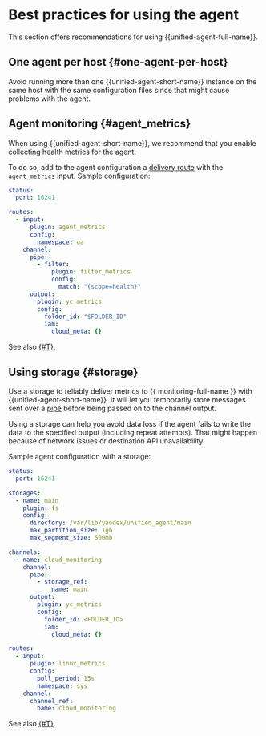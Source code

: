 # Best practices for using the agent

This section offers recommendations for using {{unified-agent-full-name}}.

## One agent per host {#one-agent-per-host}

Avoid running more than one {{unified-agent-short-name}} instance on the same host with the same configuration files since that might cause problems with the agent.

## Agent monitoring {#agent_metrics}

When using {{unified-agent-short-name}}, we recommend that you enable collecting health metrics for the agent.

To do so, add to the agent configuration a [delivery route](index.md#routes) with the `agent_metrics` input. Sample configuration:

```yaml
status:
  port: 16241

routes:
  - input:
      plugin: agent_metrics
      config:
        namespace: ua
    channel:
      pipe:
        - filter:
            plugin: filter_metrics
            config:
              match: "{scope=health}"
      output:
        plugin: yc_metrics
        config:
          folder_id: "$FOLDER_ID"
          iam:
            cloud_meta: {}
```

See also [{#T}](configuration.md#agent_metrics_input).

## Using storage {#storage}

Use a storage to reliably deliver metrics to {{ monitoring-full-name }} with {{unified-agent-short-name}}. It will let you temporarily store messages sent over a [pipe](index.md#pipes) before being passed on to the channel output.

Using a storage can help you avoid data loss if the agent fails to write the data to the specified output (including repeat attempts). That might happen because of network issues or destination API unavailability.

Sample agent configuration with a storage:

```yaml
status:
  port: 16241

storages:
  - name: main
    plugin: fs
    config:
      directory: /var/lib/yandex/unified_agent/main
      max_partition_size: 1gb
      max_segment_size: 500mb

channels:
  - name: cloud_monitoring
    channel:
      pipe:
        - storage_ref:
            name: main
      output:
        plugin: yc_metrics
        config:
          folder_id: <FOLDER_ID>
          iam:
            cloud_meta: {}

routes:
  - input:
      plugin: linux_metrics
      config:
        poll_period: 15s
        namespace: sys
    channel:
      channel_ref:
        name: cloud_monitoring
```

See also [{#T}](configuration.md#storages).
